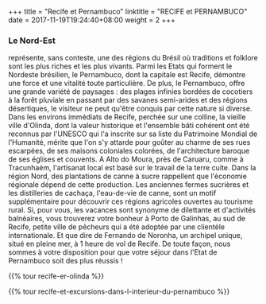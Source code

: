 +++
title = "Recife et Pernambuco"
linktitle = "RECIFE et PERNAMBUCO"
date = 2017-11-19T19:24:40+08:00
weight = 2
+++
### Le Nord-Est

représente, sans conteste, une des régions du Brésil où traditions et folklore sont les plus riches et les plus vivants. Parmi les Etats qui forment le Nordeste brésilien, le Pernambuco, dont la capitale est Recife, démontre une force et une vitalité toute particulière. De plus, le Pernambuco, offre une grande variété de paysages : des plages infinies bordées de cocotiers à la forêt pluviale en passant par des savanes semi-arides et des régions désertiques, le visiteur ne peut qu'être conquis par cette nature si diverse.
Dans les environs immédiats de Recife, perchée sur une colline, la vieille ville d'Olinda, dont la valeur historique et l'ensemble bâti cohérent ont été reconnus par l'UNESCO qui l'a inscrite sur sa liste du Patrimoine Mondial de l'Humanité, mérite que l'on s'y attarde pour goûter au charme de ses rues escarpées, de ses maisons coloniales colorées, de l'architecture baroque de ses églises et couvents. A Alto do Moura, près de Caruaru, comme à Tracunhaém, l'artisanat local est basé sur le travail de la terre cuite.
Dans la région Nord, des plantations de canne à sucre rappellent que l'économie régionale dépend de cette production. Les anciennes fermes sucrières et les distilleries de cachaça, l'eau-de-vie de canne, sont un motif supplémentaire pour découvrir ces régions agricoles ouvertes au tourisme rural.
Si, pour vous, les vacances sont synonyme de dilettante et d'activités balnéaires, vous trouverez votre bonheur à Porto de Galinhas, au sud de Recife, petite ville de pêcheurs qui a été adoptée par une clientèle internationale.
Et que dire de Fernando de Noronha, un archipel unique, situé en pleine mer, à 1 heure de vol de Recife.
De toute façon, nous sommes à votre disposition pour que votre séjour dans l'Etat de Pernambuco soit des plus réussis !

{{% tour recife-er-olinda %}}

{{% tour recife-et-excursions-dans-l-interieur-du-pernambuco %}}
